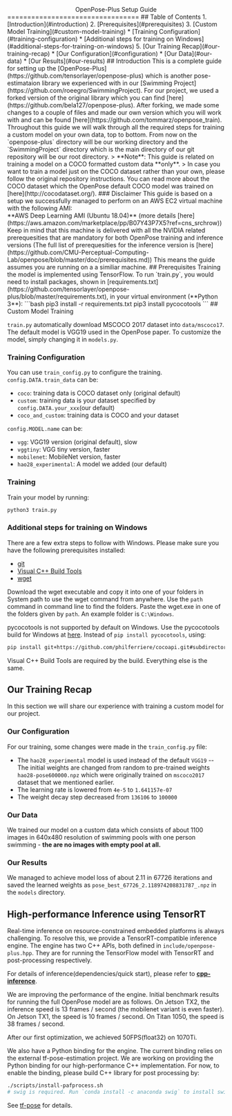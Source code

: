 <center>OpenPose-Plus Setup Guide</center>
=================================
## Table of Contents
1. [Introduction](#introduction)
2. [Prerequisites](#prerequisites)
3. [Custom Model Training](#custom-model-training)
   * [Training Configuration](#training-configuration)
   * [Additional steps for training on Windows](#additional-steps-for-training-on-windows)
5. [Our Training Recap](#our-training-recap)
   * [Our Configuration](#configuration)
   * [Our Data](#our-data)
   *  [Our Results](#our-results)
## Introduction
This is a complete guide for setting up the [OpenPose-Plus](https://github.com/tensorlayer/openpose-plus) which is another pose-estimataion library we experienced with in our [Swimming Project](https://github.com/roeegro/SwimmingProject).
For our project, we used a forked version of the original library which you can find [here](https://github.com/bela127/openpose-plus).
After forking, we made some changes to a couple of files and made our own version which you will work with and can be found [here](https://github.com/tommarz/openpose_train).
Throughout this guide we will walk through all the required steps for training a custom model on your own data, top to bottom.
From now on the `openpose-plus` directory will be our working directory and the `SwimmingProject` directory which is the main directory of our git repository will be our root directory.
> **Note**: This guide is related on training a model on a COCO formatted custom data **only**. 
>  In case you want to train a model just on the COCO dataset rather than your own, please follow the original repository instructions. You can read more about the COCO dataset which the OpenPose default COCO model was trained on [here](http://cocodataset.org/).
### Disclaimer
This guide is based on a setup we successfully managed to perform on an AWS EC2 virtual machine with the following AMI:<br>**AWS Deep Learning AMI (Ubuntu 18.04)** (more details  [here](https://aws.amazon.com/marketplace/pp/B07Y43P7X5?ref=cns_srchrow))
Keep in mind that this machine is delivered with all the NVIDIA related prerequesities that are mandatory for both OpenPose training and inference versions (The full list of prerequesities for the inference version is [here](https://github.com/CMU-Perceptual-Computing-Lab/openpose/blob/master/doc/prerequisites.md))
This means the guide assumes you are running on a a similiar machine.
## Prerequisites
Training the model is implemented using TensorFlow. To run `train.py`, you would need to install packages, shown
in [requirements.txt](https://github.com/tensorlayer/openpose-plus/blob/master/requirements.txt), in your virtual environment (**Python 3**):
```bash
pip3 install -r requirements.txt
pip3 install pycocotools
```
## Custom Model Training

`train.py` automatically download MSCOCO 2017 dataset into `data/mscoco17`.
The default model is VGG19 used in the OpenPose paper.
To customize the model, simply changing it in `models.py`.

### Training Configuration
You can use `train_config.py` to configure the training. `config.DATA.train_data` can be:
* `coco`: training data is COCO dataset only (original default)
* `custom`: training data is your dataset specified by `config.DATA.your_xxx`(our default)
* `coco_and_custom`: training data is COCO and your dataset

`config.MODEL.name` can be:
* `vgg`: VGG19 version (original default), slow
* `vggtiny`: VGG tiny version, faster
* `mobilenet`: MobileNet version, faster
* `hao28_experimental`: A model we added (our default)
### Training
Train your model by running:
```bash
python3 train.py
```
### Additional steps for training on Windows
There are a few extra steps to follow with Windows. Please make sure you have the following prerequisites installed:
* [git](https://git-scm.com/downloads)
* [Visual C++ Build Tools](https://visualstudio.microsoft.com/visual-cpp-build-tools/)
* [wget](https://eternallybored.org/misc/wget/)

Download the wget executable and copy it into one of your folders in System path to use the wget command from anywhere. Use the `path` command in command line to find the folders. Paste the wget.exe in one of the folders given by `path`. An example folder is `C:\Windows`.

pycocotools is not supported by default on Windows. Use the pycocotools build for Windows at [here](https://github.com/philferriere/cocoapi). Instead of `pip install pycocotools`, using:
```bash
pip install git+https://github.com/philferriere/cocoapi.git#subdirectory=PythonAPI
```
Visual C++ Build Tools are required by the build. Everything else is the same.

## Our Training Recap
In this section we will share our experience with training a custom model for our project.
### Our Configuration
For our training, some changes were made in the `train_config.py` file:
- The `hao28_experimental` model is used instead of the default `VGG19` -- The initial weights are changed from random to pre-trained weights `hao28-pose600000.npz` which were originally trained on `mscoco2017` dataset that we mentioned earlier.
- The learning rate is lowered from `4e-5` to `1.641157e-07`
- The weight decay step decreased from `136106` to `100000`
### Our Data
We trained our model on a custom data which consists of about 1100 images in 640x480 resolution of swimming pools with one person swimming - **the are no images with empty pool at all.**
### Our Results
We managed to achieve model loss of about 2.11 in 67726 iterations and saved the learned weights  as `pose_best_67726_2.118974208831787_.npz` in the `models` directory.

## High-performance Inference using TensorRT

Real-time inference on resource-constrained embedded platforms is always challenging. To resolve this, we provide a TensorRT-compatible inference engine.
The engine has two C++ APIs, both defined in `include/openpose-plus.hpp`.
They are for running the TensorFlow model with TensorRT and post-processing respectively.

For details of inference(dependencies/quick start), please refer to [**cpp-inference**](doc/markdown-doc/cpp-inference.md).

We are improving the performance of the engine.
Initial benchmark results for running the full OpenPose model are as follows.
On Jetson TX2, the inference speed is 13 frames / second (the mobilenet variant is even faster).
On Jetson TX1, the speed is 10 frames / second. On Titan 1050, the speed is 38 frames / second. 

After our first optimization, we achieved 50FPS(float32) on 1070Ti. 

We also have a Python binding for the engine. The current binding relies on
the external tf-pose-estimation project. We are working on providing the Python binding for our high-performance
C++ implementation. For now, to enable the binding, please build C++ library for post processing by:

```bash
./scripts/install-pafprocess.sh
# swig is required. Run `conda install -c anaconda swig` to install swig.
```

See [tf-pose](https://github.com/ildoonet/tf-pose-estimation/tree/master/tf_pose/pafprocess) for details.
<!--stackedit_data:
eyJoaXN0b3J5IjpbNTQ5MDU1MjA4LDEyMDUyMDY1NzZdfQ==
-->